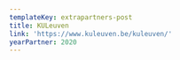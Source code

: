 ```yaml
---
templateKey: extrapartners-post
title: KULeuven
link: 'https://www.kuleuven.be/kuleuven/'
yearPartner: 2020
---
```


